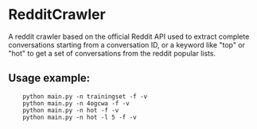 # RedditCrawler
A reddit crawler based on the official Reddit API used to extract complete conversations starting from a conversation ID, or a keyword like "top" or "hot" to get a set of conversations from the reddit popular lists.

## Usage example:
```
    python main.py -n trainingset -f -v
    python main.py -n 4ogcwa -f -v
    python main.py -n hot -f -v
    python main.py -n hot -l 5 -f -v
```

